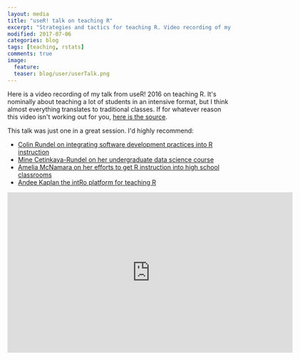 ```yaml
---
layout: media
title: "useR! talk on teaching R"
excerpt: "Strategies and tactics for teaching R. Video recording of my talk at useR! 2016."
modified: 2017-07-06
categories: blog
tags: [teaching, rstats]
comments: true
image:
  feature:
  teaser: blog/user/userTalk.png
---
```


Here is a video recording of my talk from useR! 2016 on teaching R. It's nominally about teaching a lot of students in an intensive format, but I think almost everything translates to traditional classes. If for whatever reason this video isn't working out for you, [here is the source](https://channel9.msdn.com/Events/useR-international-R-User-conference/useR2016/Teaching-R-to-200-people-in-a-week).

This talk was just one in a great session. I'd highly recommend:

- [Colin Rundel on integrating software development practices into R instruction](https://channel9.msdn.com/Events/useR-international-R-User-conference/useR2016/Continuous-Integration-and-Teaching-Statistical-Computing-with-R)
- [Mine Cetinkaya-Rundel on her undergraduate data science course](https://channel9.msdn.com/Events/useR-international-R-User-conference/useR2016/A-first-year-undergraduate-data-science-course)
- [Amelia McNamara on her efforts to get R instruction into high school classrooms](https://channel9.msdn.com/Events/useR-international-R-User-conference/useR2016/Integrated-R-labs-for-high-school-students)
- [Andee Kaplan the intRo platform for teaching R](https://channel9.msdn.com/Events/useR-international-R-User-conference/useR2016/Introducing-Statistics-with-intRo)


<iframe src="https://channel9.msdn.com/Events/useR-international-R-User-conference/useR2016/Teaching-R-to-200-people-in-a-week/player" width="640" height="360" allowFullScreen frameBorder="0"></iframe>
